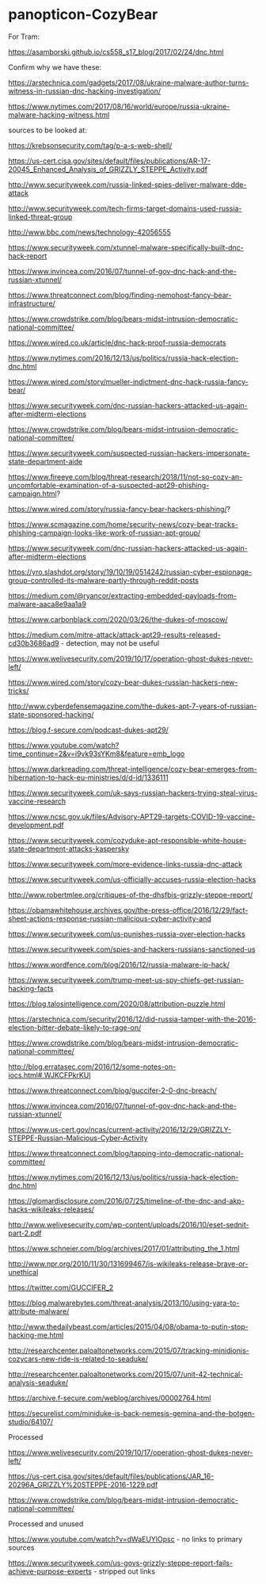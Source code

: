 # panopticon-CozyBear

For Tram:

https://asamborski.github.io/cs558_s17_blog/2017/02/24/dnc.html

Confirm why we have these:

https://arstechnica.com/gadgets/2017/08/ukraine-malware-author-turns-witness-in-russian-dnc-hacking-investigation/

https://www.nytimes.com/2017/08/16/world/europe/russia-ukraine-malware-hacking-witness.html

sources to be looked at:

https://krebsonsecurity.com/tag/p-a-s-web-shell/

https://us-cert.cisa.gov/sites/default/files/publications/AR-17-20045_Enhanced_Analysis_of_GRIZZLY_STEPPE_Activity.pdf

http://www.securityweek.com/russia-linked-spies-deliver-malware-dde-attack

http://www.securityweek.com/tech-firms-target-domains-used-russia-linked-threat-group

http://www.bbc.com/news/technology-42056555

https://www.securityweek.com/xtunnel-malware-specifically-built-dnc-hack-report

https://www.invincea.com/2016/07/tunnel-of-gov-dnc-hack-and-the-russian-xtunnel/

https://www.threatconnect.com/blog/finding-nemohost-fancy-bear-infrastructure/

https://www.crowdstrike.com/blog/bears-midst-intrusion-democratic-national-committee/

https://www.wired.co.uk/article/dnc-hack-proof-russia-democrats

https://www.nytimes.com/2016/12/13/us/politics/russia-hack-election-dnc.html

https://www.wired.com/story/mueller-indictment-dnc-hack-russia-fancy-bear/

https://www.securityweek.com/dnc-russian-hackers-attacked-us-again-after-midterm-elections

https://www.crowdstrike.com/blog/bears-midst-intrusion-democratic-national-committee/

https://www.securityweek.com/suspected-russian-hackers-impersonate-state-department-aide

https://www.fireeye.com/blog/threat-research/2018/11/not-so-cozy-an-uncomfortable-examination-of-a-suspected-apt29-phishing-campaign.html?

https://www.wired.com/story/russia-fancy-bear-hackers-phishing/?

https://www.scmagazine.com/home/security-news/cozy-bear-tracks-phishing-campaign-looks-like-work-of-russian-apt-group/

https://www.securityweek.com/dnc-russian-hackers-attacked-us-again-after-midterm-elections

https://yro.slashdot.org/story/19/10/19/0514242/russian-cyber-espionage-group-controlled-its-malware-partly-through-reddit-posts

https://medium.com/@ryancor/extracting-embedded-payloads-from-malware-aaca8e9aa1a9

https://www.carbonblack.com/2020/03/26/the-dukes-of-moscow/

https://medium.com/mitre-attack/attack-apt29-results-released-cd30b3686ad9 - detection, may not be useful

https://www.welivesecurity.com/2019/10/17/operation-ghost-dukes-never-left/

https://www.wired.com/story/cozy-bear-dukes-russian-hackers-new-tricks/

http://www.cyberdefensemagazine.com/the-dukes-apt-7-years-of-russian-state-sponsored-hacking/

https://blog.f-secure.com/podcast-dukes-apt29/

https://www.youtube.com/watch?time_continue=2&v=i9vk93sYKm8&feature=emb_logo

https://www.darkreading.com/threat-intelligence/cozy-bear-emerges-from-hibernation-to-hack-eu-ministries/d/d-id/1336111

https://www.securityweek.com/uk-says-russian-hackers-trying-steal-virus-vaccine-research

https://www.ncsc.gov.uk/files/Advisory-APT29-targets-COVID-19-vaccine-development.pdf

https://www.securityweek.com/cozyduke-apt-responsible-white-house-state-department-attacks-kaspersky

https://www.securityweek.com/more-evidence-links-russia-dnc-attack

https://www.securityweek.com/us-officially-accuses-russia-election-hacks

http://www.robertmlee.org/critiques-of-the-dhsfbis-grizzly-steppe-report/

https://obamawhitehouse.archives.gov/the-press-office/2016/12/29/fact-sheet-actions-response-russian-malicious-cyber-activity-and

https://www.securityweek.com/us-punishes-russia-over-election-hacks

https://www.securityweek.com/spies-and-hackers-russians-sanctioned-us

https://www.wordfence.com/blog/2016/12/russia-malware-ip-hack/

https://www.securityweek.com/trump-meet-us-spy-chiefs-get-russian-hacking-facts

https://blog.talosintelligence.com/2020/08/attribution-puzzle.html

https://arstechnica.com/security/2016/12/did-russia-tamper-with-the-2016-election-bitter-debate-likely-to-rage-on/

https://www.crowdstrike.com/blog/bears-midst-intrusion-democratic-national-committee/

http://blog.erratasec.com/2016/12/some-notes-on-iocs.html#.WJKCFPkrKUl

https://www.threatconnect.com/blog/guccifer-2-0-dnc-breach/

https://www.invincea.com/2016/07/tunnel-of-gov-dnc-hack-and-the-russian-xtunnel/

https://www.us-cert.gov/ncas/current-activity/2016/12/29/GRIZZLY-STEPPE-Russian-Malicious-Cyber-Activity 

https://www.threatconnect.com/blog/tapping-into-democratic-national-committee/

https://www.nytimes.com/2016/12/13/us/politics/russia-hack-election-dnc.html

https://glomardisclosure.com/2016/07/25/timeline-of-the-dnc-and-akp-hacks-wikileaks-releases/

http://www.welivesecurity.com/wp-content/uploads/2016/10/eset-sednit-part-2.pdf

https://www.schneier.com/blog/archives/2017/01/attributing_the_1.html

http://www.npr.org/2010/11/30/131699467/is-wikileaks-release-brave-or-unethical

https://twitter.com/GUCCIFER_2

https://blog.malwarebytes.com/threat-analysis/2013/10/using-yara-to-attribute-malware/

http://www.thedailybeast.com/articles/2015/04/08/obama-to-putin-stop-hacking-me.html

http://researchcenter.paloaltonetworks.com/2015/07/tracking-minidionis-cozycars-new-ride-is-related-to-seaduke/

http://researchcenter.paloaltonetworks.com/2015/07/unit-42-technical-analysis-seaduke/

https://archive.f-secure.com/weblog/archives/00002764.html

https://securelist.com/miniduke-is-back-nemesis-gemina-and-the-botgen-studio/64107/

Processed

https://www.welivesecurity.com/2019/10/17/operation-ghost-dukes-never-left/

https://us-cert.cisa.gov/sites/default/files/publications/JAR_16-20296A_GRIZZLY%20STEPPE-2016-1229.pdf

https://www.crowdstrike.com/blog/bears-midst-intrusion-democratic-national-committee/

Processed and unused

https://www.youtube.com/watch?v=dWaEUYlOpsc - no links to primary sources

https://www.securityweek.com/us-govs-grizzly-steppe-report-fails-achieve-purpose-experts - stripped out links

